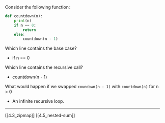 Consider the following function:

``` python
def countdown(n):
    print(n)
    if n == 0:
        return
    else:
        countdown(n - 1)
```

Which line contains the base case?
- if n == 0

Which line contains the recursive call?
- countdown(n - 1)

What would happen if we swapped `coundown(n - 1)` with `countdown(n)` for n > 0
- An infinite recursive loop.

---
[[4.3_zipmap]]
[[4.5_nested-sum]]